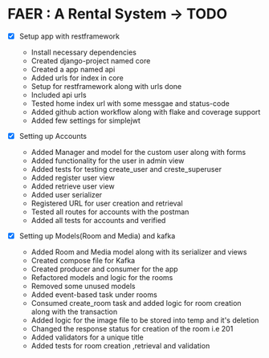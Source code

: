 # FAER : A Rental System -> TODO

- [x] Setup app with restframework

  - Install necessary dependencies
  - Created django-project named core
  - Created a app named api
  - Added urls for index in core
  - Setup for restframework along with urls done
  - Included api urls
  - Tested home index url with some messgae and status-code
  - Added github action workflow along with flake and coverage support
  - Added few settings for simplejwt

- [x] Setting up Accounts

  - Added Manager and model for the custom user along with forms
  - Added functionality for the user in admin view
  - Added tests for testing create_user and creste_superuser
  - Added register user view
  - Added retrieve user view
  - Added user serializer
  - Registered URL for user creation and retrieval
  - Tested all routes for accounts with the postman
  - Added all tests for accounts and verified

- [x] Setting up Models(Room and Media) and kafka
  - Added Room and Media model along with its serializer and views
  - Created compose file for Kafka
  - Created producer and consumer for the app
  - Refactored models and logic for the rooms
  - Removed some unused models
  - Added event-based task under rooms
  - Consumed create_room task and added logic for room creation along with the transaction
  - Added logic for the image file to be stored into temp and it's deletion
  - Changed the response status for creation of the room i.e 201
  - Added validators for a unique title
  - Added tests for room creation ,retrieval and validation
